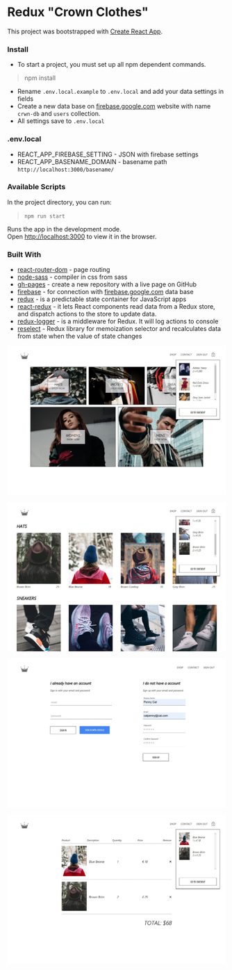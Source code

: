 # Redux "Crown Clothes"

This project was bootstrapped with [Create React App](https://github.com/facebook/create-react-app).


### Install

* To start a project, you must set up all npm dependent commands.
> npm install


* Rename `.env.local.example` to `.env.local` and add your data settings in fields
* Create a new data base on [firebase.google.com](https://firebase.google.com/) website with name `crwn-db` and `users` collection. 
* All settings save to `.env.local`


### .env.local

* REACT_APP_FIREBASE_SETTING - JSON with firebase settings
* REACT_APP_BASENAME_DOMAIN - basename path `http://localhost:3000/basename/` 
 

### Available Scripts

In the project directory, you can run:
> `npm run start`

Runs the app in the development mode.<br />
Open [http://localhost:3000](http://localhost:3000) to view it in the browser.


### Built With

* [react-router-dom](https://github.com/ReactTraining/react-router/tree/master/packages/react-router-dom) - page routing
* [node-sass](https://github.com/sass/node-sass) - compiler in css from sass
* [gh-pages](https://pages.github.com/) - create a new repository with a live page on GitHub
* [firebase](https://github.com/firebase/firebase-js-sdk) - for connection with [firebase.google.com](https://firebase.google.com/) data base
* [redux](https://github.com/reduxjs/redux) - is a predictable state container for JavaScript apps
* [react-redux](https://github.com/reduxjs/react-redux) - it lets React components read data from a Redux store, and dispatch actions to the store to update data.
* [redux-logger](https://github.com/LogRocket/redux-logger) - is a middleware for Redux. It will log actions to console
* [reselect](https://github.com/reduxjs/reselect) - Redux library for memoization selector and recalculates data from state when the value of state changes

![main-page](./screenshots/main-page.jpg)

![shop-page](./screenshots/shop-page.jpg)

![sign-in-page](./screenshots/sign-in-page.jpg)

![cart-page](./screenshots/cart-page.jpg)


